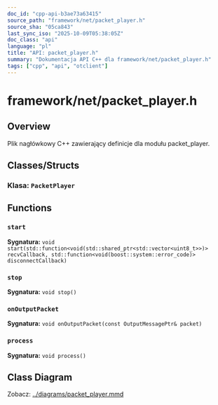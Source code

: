 ```yaml
---
doc_id: "cpp-api-b3ae73a63415"
source_path: "framework/net/packet_player.h"
source_sha: "05ca843"
last_sync_iso: "2025-10-09T05:38:05Z"
doc_class: "api"
language: "pl"
title: "API: packet_player.h"
summary: "Dokumentacja API C++ dla framework/net/packet_player.h"
tags: ["cpp", "api", "otclient"]
---
```


# framework/net/packet_player.h

## Overview

Plik nagłówkowy C++ zawierający definicje dla modułu packet_player.

## Classes/Structs

### Klasa: `PacketPlayer`

## Functions

### `start`

**Sygnatura:** `void start(std::function<void(std::shared_ptr<std::vector<uint8_t>>)> recvCallback, std::function<void(boost::system::error_code)> disconnectCallback)`

### `stop`

**Sygnatura:** `void stop()`

### `onOutputPacket`

**Sygnatura:** `void onOutputPacket(const OutputMessagePtr& packet)`

### `process`

**Sygnatura:** `void process()`

## Class Diagram

Zobacz: [../diagrams/packet_player.mmd](../diagrams/packet_player.mmd)
